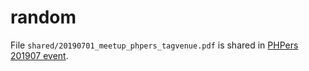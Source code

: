 # random

File `shared/20190701_meetup_phpers_tagvenue.pdf` is shared in [PHPers 201907 event](https://www.facebook.com/events/469535317136698/485643358859227).
